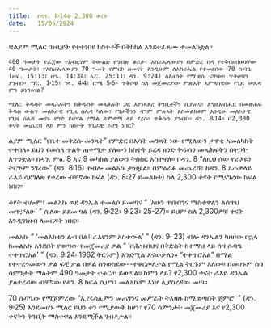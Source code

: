 ```yaml
---
title:  የዳን. 8፡14ቱ 2,300 ቀናት
date:   15/05/2024
---
```


ዊልያም ሚለር በነቢያት የተተነበዩ ክስተቶች በትክክል እንደተፈጸሙ ተመልክቷል።

`400 ዓመታት የፈጀው የአብርሃም ትውልድ የግብጽ ቆይታ፣ እስራኤላውያን በምድረ በዳ የተቅበዘበዙባቸው 40 ዓመታት፣ የእስራኤላውያን 70 ዓመት የምርኮ ዘመናት እንዲሁም ለእስራኤል የተመደበው 70 ሱባዔ (ዘፍ. 15:13፣ ዘኁ. 14:34፣ ኤር. 25:11፣ ዳን. 9:24) ለአብነት የሚወሱ ናቸው። ጥቅሶቹን ያንብቡ፡ ማር. 1፡15፣ ገላ. 4፡4፣ ሮሜ 5፡6። ጥቅሶቹ ስለ መጀመሪያው ምጽአት አምላካዊው የጊዜ ሠሌዳ ምን ይነግሩናል?`

`ሚለር ቅዱሳት መጻሕፍትን ከቅዱሳት መጻሕፍት ጋር እያነጻጸረ ትንቢቶችን ሲያጠና፣ እግዚአብሔር በመጽሐፍ ቅዱስ ውስጥ መለኮታዊ የጊዜ ሰሌዳ ካለው፣ የጌታችንን ዳግም ምጽአት አስመልክቶም እንዲሁ መለኮታዊ የጊዜ ሰሌዳ መኖሩ የግድ ይሆናል የሚል ድምዳሜ ላይ ደረሰ። ጥቅሱን ያንብቡ፡ ዳን. 8፡14። በ2,300 ቀናት መጨረሻ ላይ ምን ክስተት ገቢራዊ ይሆን ነበር?`

ልያም ሚለር “የቤተ መቅደሱ መንጻት” የምድር በእሳት መንጻት ነው የሚለውን ታዋቂ አመለካከት ተቀበለ። ይህን የመሰለ ጥልቅ ጠቀሜታ ያለውን ክስተት ይረዳ ዘንድ ቅዱሳን መጻሕፍትን በትጋት አጥንቷል። በዳን. ምዕ. 8 እና 9 መካከል ያለውን ትስስር አስተዋለ። በዳን. 8 “ለዚህ ሰው የራእዩን ትርጕም ንገረው” (ዳን. 8፡16) ተብሎ መልአኩ ታዝዟል። በምዕራፉ መጨረሻ፣ ከዳን. 8 አጠቃላይ ራእይ ሳይገለጽ የቀረው ብቸኛው ክፍል (ዳን. 8፡27 ይመልከቱ) ስለ 2,300 ቀናት የሚናገረው ክፍል ነበር።

ቆየት ብሎም፣ መልአኩ ወደ ዳንኤል ተመልሶ ይመጣና “ ‘አሁን ጥበብንና ማስተዋልን ልሰጥህ መጥቻለሁ’ ” ሲለው ይደመጣል (ዳን. 9፡22፣ 9፡23፣ 25-27)። ይህም ስለ 2,300ዎቹ ቀናት እንዲገነዘብ ለመርዳት ነበር።

መልአኩ “ ‘መልእክቱን ልብ በል፤ ራእዩንም አስተውል’ ” (ዳን. 9፡ 23) ብሎ ዳንኤልን ካዘዘው በኋላ ከመልአኩ አንደበት የወጣው የመጀመሪያ ቃል “ ‘በሕዝብህና በቅድስት ከተማህ ላይ ሰባ ሱባዔ ተቀጥሮአል’ ” (ዳን. 9፡24፡ 1962 ትርጉም) እንደሚል እናውቃለን። “ተቀጥሮአል” በሚል የተተረጎመውን ቃል ፍቺ ቃል በቃል ስንወስደው--ተቆርጦለታል የሚል ትርጉም አለው። በመሆኑም ሰባ ሳምንታት ማለትም 490 ዓመታት ተቆርጦ ይወጣል። ከምን ላይ? የ2,300 ቀናት ራእይ ዳንኤል ያልተረዳው ብቸኛው የዳን. 8 ክፍል ሲሆን፣ መልአኩም እነሆ ሊያስረዳው መጣ።

70 ሱባዔው የሚጀምረው “ኢየሩሳሌምን መጠገንና መሥራት ትእዛዙ ከሚወጣበት ጀምሮ’ ” (ዳን. 9፡25) እንደመሆኑ ሚለር ይህን ቀን የሚያውቅ ከሆነ፣ የ70 ሳምንታት መጀመሪያ እና የ2,300 ቀናትን ትንቢት ማስተዋል እንደሚችል ገብቶታል።